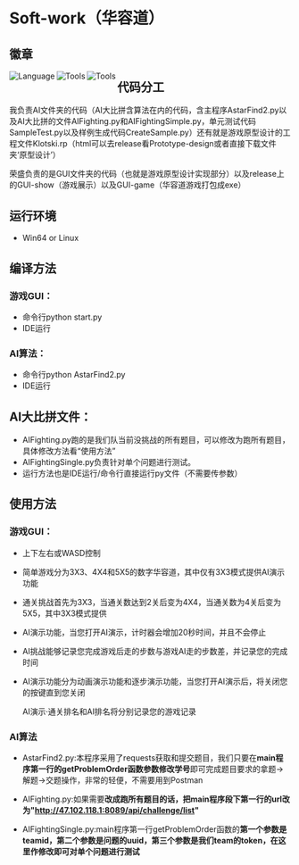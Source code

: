 # Soft-work（华容道）

## 徽章

<img src="https://img.shields.io/badge/Language-python-brightgreen" alt="Language" align="left"/><img src="https://img.shields.io/badge/Tool-PyQt5-yellowgreen" alt="Tools" align="left"/><img src="https://img.shields.io/badge/Tool-unittest-orange" alt="Tools" align="left"/>



## 代码分工

我负责AI文件夹的代码（AI大比拼含算法在内的代码，含主程序AstarFind2.py以及AI大比拼的文件AIFighting.py和AIFightingSimple.py，单元测试代码SampleTest.py以及样例生成代码CreateSample.py）还有就是游戏原型设计的工程文件Klotski.rp（html可以去release看Prototype-design或者直接下载文件夹‘原型设计’）

荣盛负责的是GUI文件夹的代码（也就是游戏原型设计实现部分）以及release上的GUI-show（游戏展示）以及GUI-game（华容道游戏打包成exe）

## 运行环境

- Win64 or Linux

## 编译方法

### 游戏GUI：

- 命令行python start.py
- IDE运行

### AI算法：

- 命令行python AstarFind2.py
- IDE运行

## AI大比拼文件：

- AIFighting.py跑的是我们队当前没挑战的所有题目，可以修改为跑所有题目，具体修改方法看“使用方法”
- AIFightingSingle.py负责针对单个问题进行测试。
- 运行方法也是IDE运行/命令行直接运行py文件（不需要传参数） 

## 使用方法

### 游戏GUI：

- 上下左右或WASD控制

- 简单游戏分为3X3、4X4和5X5的数字华容道，其中仅有3X3模式提供AI演示功能

- 通关挑战首先为3X3，当通关数达到2关后变为4X4，当通关数为4关后变为5X5，其中3X3模式提供

- AI演示功能，当您打开AI演示，计时器会增加20秒时间，并且不会停止

- AI挑战能够记录您完成游戏后走的步数与游戏AI走的步数差，并记录您的完成时间

- AI演示功能分为动画演示功能和逐步演示功能，当您打开AI演示后，将关闭您的按键直到您关闭

  AI演示·通关排名和AI排名将分别记录您的游戏记录

### AI算法

- AstarFind2.py:本程序采用了requests获取和提交题目，我们只要在**main程序第一行的getProblemOrder函数参数修改学号**即可完成题目要求的拿题->解题->交题操作，非常的轻便，不需要用到Postman

- AIFighting.py:如果需要**改成跑所有题目的话，把main程序段下第一行的url改为"http://47.102.118.1:8089/api/challenge/list"**

- AIFightingSingle.py:main程序第一行getProblemOrder函数的**第一个参数是teamid，第二个参数是问题的uuid，第三个参数是我们team的token，在这里作修改即可对单个问题进行测试**

  





















